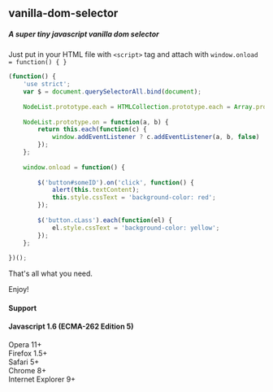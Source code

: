 ## vanilla-dom-selector
##### A super tiny javascript vanilla dom selector

Just put in your HTML file with ``<script>`` tag and attach with ``window.onload = function() { }``

```javascript
(function() {
	'use strict';
	var $ = document.querySelectorAll.bind(document);
	
	NodeList.prototype.each = HTMLCollection.prototype.each = Array.prototype.forEach;
	
	NodeList.prototype.on = function(a, b) {
		return this.each(function(c) {
			window.addEventListener ? c.addEventListener(a, b, false) : c.attachEvent('on' + a, b)
		});
	};
	
	window.onload = function() {
	
		$('button#someID').on('click', function() {
			alert(this.textContent);
			this.style.cssText = 'background-color: red';
		});
		
		$('button.cLass').each(function(el) {
			el.style.cssText = 'background-color: yellow';
		});
	};
	
})();
```

That's all what you need.

Enjoy!

#### Support
#### Javascript 1.6 (ECMA-262 Edition 5)
Opera 11+  
Firefox 1.5+  
Safari 5+  
Chrome 8+  
Internet Explorer 9+  


